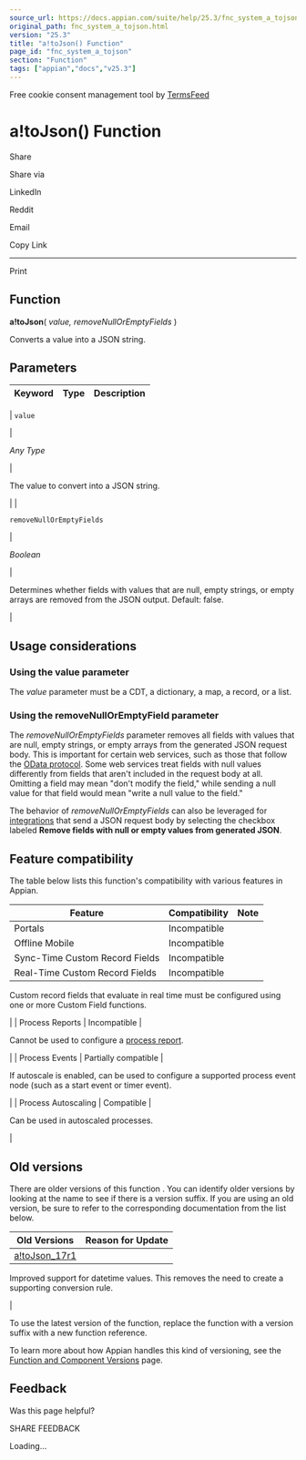 ```yaml
---
source_url: https://docs.appian.com/suite/help/25.3/fnc_system_a_tojson.html
original_path: fnc_system_a_tojson.html
version: "25.3"
title: "a!toJson() Function"
page_id: "fnc_system_a_tojson"
section: "Function"
tags: ["appian","docs","v25.3"]
---
```



Free cookie consent management tool by [TermsFeed](https://www.termsfeed.com/)

# a!toJson() Function

Share

Share via

LinkedIn

Reddit

Email

Copy Link

* * *

Print

## Function

**a!toJson**( _value, removeNullOrEmptyFields_ )

Converts a value into a JSON string.

## Parameters

| Keyword | Type | Description |
| --- | --- | --- |
|
`value`

 |

_Any Type_

 |

The value to convert into a JSON string.

 |
|

`removeNullOrEmptyFields`

 |

_Boolean_

 |

Determines whether fields with values that are null, empty strings, or empty arrays are removed from the JSON output. Default: false.

 |

## Usage considerations

### Using the value parameter

The _value_ parameter must be a CDT, a dictionary, a map, a record, or a list.

### Using the removeNullOrEmptyField parameter

The _removeNullOrEmptyFields_ parameter removes all fields with values that are null, empty strings, or empty arrays from the generated JSON request body. This is important for certain web services, such as those that follow the [OData protocol](https://www.odata.org/). Some web services treat fields with null values differently from fields that aren't included in the request body at all. Omitting a field may mean "don't modify the field," while sending a null value for that field would mean "write a null value to the field."

The behavior of _removeNullOrEmptyFields_ can also be leveraged for [integrations](Integration_Object.html) that send a JSON request body by selecting the checkbox labeled **Remove fields with null or empty values from generated JSON**.

## Feature compatibility

The table below lists this function's compatibility with various features in Appian.

| Feature | Compatibility | Note |
| --- | --- | --- |
| Portals | Incompatible |  |
| Offline Mobile | Incompatible |  |
| Sync-Time Custom Record Fields | Incompatible |  |
| Real-Time Custom Record Fields | Incompatible |
Custom record fields that evaluate in real time must be configured using one or more Custom Field functions.

 |
| Process Reports | Incompatible |

Cannot be used to configure a [process report](Process_Reports.html).

 |
| Process Events | Partially compatible |

If autoscale is enabled, can be used to configure a supported process event node (such as a start event or timer event).

 |
| Process Autoscaling | Compatible |

Can be used in autoscaled processes.

 |

## Old versions

There are older versions of this function . You can identify older versions by looking at the name to see if there is a version suffix. If you are using an old version, be sure to refer to the corresponding documentation from the list below.

| Old Versions | Reason for Update |
| --- | --- |
| [a!toJson\_17r1](/suite/help/25.3/fnc_system_a_tojson_17r1.html) |
Improved support for datetime values. This removes the need to create a supporting conversion rule.

 |

To use the latest version of the function, replace the function with a version suffix with a new function reference.

To learn more about how Appian handles this kind of versioning, see the [Function and Component Versions](/suite/help/25.3/function_versions.html) page.

## Feedback

Was this page helpful?

SHARE FEEDBACK

Loading...